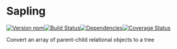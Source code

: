 # Sapling

[![Version npm][version]](http://browsenpm.org/package/sapling)[![Build Status][build]](https://travis-ci.org/Moveo/sapling)[![Dependencies][david]](https://david-dm.org/moveo/sapling)[![Coverage Status][cover]](https://coveralls.io/r/moveo/sapling?branch=master)

[version]: http://img.shields.io/npm/v/sapling.svg?style=flat-square
[build]: http://img.shields.io/travis/Moveo/sapling/master.svg?style=flat-square
[david]: https://img.shields.io/david/moveo/sapling.svg?style=flat-square
[cover]: http://img.shields.io/coveralls/Moveo/sapling/master.svg?style=flat-square

Convert an array of parent-child relational objects to a tree
